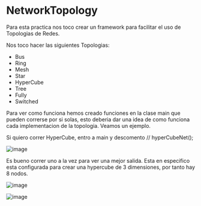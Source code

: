 # NetworkTopology

Para esta practica nos toco crear un framework para facilitar el uso de Topologias de Redes.

Nos toco hacer las siguientes Topologias:
- Bus
- Ring
- Mesh
- Star
- HyperCube
- Tree
- Fully
- Switched

Para ver como funciona hemos creado funciones en la clase main que pueden correrse por si solas, esto deberia dar una idea de como funciona cada implementacion de la topologia. Veamos un ejemplo.

Si quiero correr HyperCube, entro a main y descomento 
// hyperCubeNet();

![image](https://github.com/EleazarPe/NetworkTopology/assets/132306836/d3ed782b-8e20-402a-99eb-70a53243bece)


Es bueno correr uno a la vez para ver una mejor salida. Esta en especifico esta configurada para crear una hypercube de 3 dimensiones, por tanto hay 8 nodos.

![image](https://github.com/EleazarPe/NetworkTopology/assets/132306836/805325ed-3a28-442f-8537-1632cd2e358c)

![image](https://github.com/EleazarPe/NetworkTopology/assets/132306836/ea3168a8-6ac0-466e-956f-755f82d51554)
